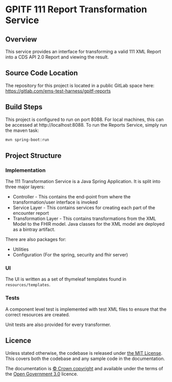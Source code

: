 # GPITF 111 Report Transformation Service
## Overview
This service provides an interface for transforming a valid 111 XML Report into a CDS API 2.0 Report and viewing the result.

## Source Code Location
The repository for this project is located in a public GitLab space here: https://gitlab.com/ems-test-harness/gpitf-reports

## Build Steps
This project is configured to run on port 8088. For local machines, this can be accessed at http://localhost:8088. To run the Reports Service, simply run the maven task:

```bash
mvn spring-boot:run
```

## Project Structure
### Implementation
The 111 Transformation Service is a Java Spring Application. It is split into three major layers:

- Controller - This contains the end-point from where the transformation/user interface is invoked
- Service Layer - This contains services for creating each part of the encounter report
- Transformation Layer - This contains transformations from the XML Model to the FHIR model. Java classes for the XML model are deployed as a bintray artifact.

There are also packages for:
- Utilities
- Configuration (For the spring, security and fhir server)
### UI
The UI is written as a set of thymeleaf templates found in `resources/templates`.

### Tests
A component level test is implemented with test XML files to ensure that the correct resources are created.

Unit tests are also provided for every transformer.

## Licence

Unless stated otherwise, the codebase is released under [the MIT License][mit].
This covers both the codebase and any sample code in the documentation.

The documentation is [© Crown copyright][copyright] and available under the terms
of the [Open Government 3.0][ogl] licence.

[rvm]: https://www.ruby-lang.org/en/documentation/installation/#managers
[bundler]: http://bundler.io/
[mit]: LICENCE
[copyright]: http://www.nationalarchives.gov.uk/information-management/re-using-public-sector-information/uk-government-licensing-framework/crown-copyright/
[ogl]: http://www.nationalarchives.gov.uk/doc/open-government-licence/version/3/
